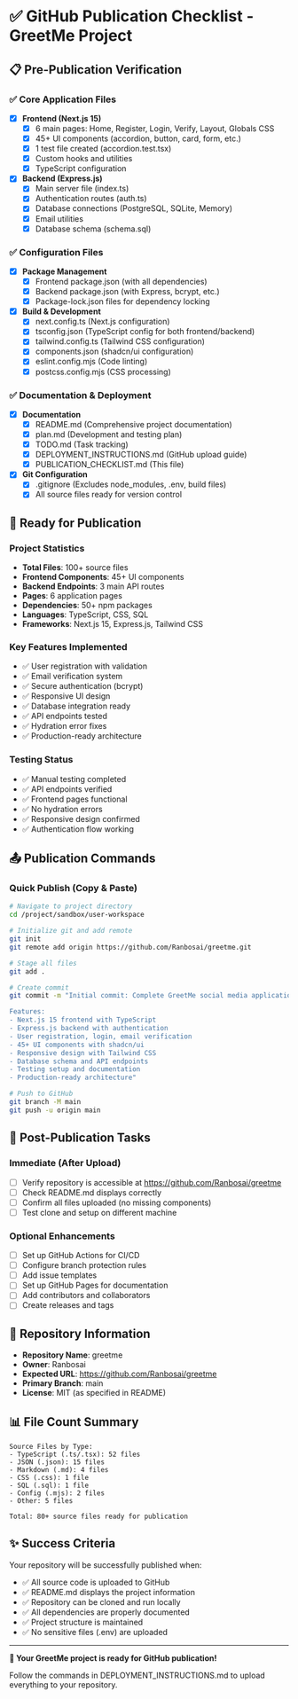 # ✅ GitHub Publication Checklist - GreetMe Project

## 📋 Pre-Publication Verification

### ✅ Core Application Files
- [x] **Frontend (Next.js 15)**
  - [x] 6 main pages: Home, Register, Login, Verify, Layout, Globals CSS
  - [x] 45+ UI components (accordion, button, card, form, etc.)
  - [x] 1 test file created (accordion.test.tsx)
  - [x] Custom hooks and utilities
  - [x] TypeScript configuration

- [x] **Backend (Express.js)**
  - [x] Main server file (index.ts)
  - [x] Authentication routes (auth.ts)
  - [x] Database connections (PostgreSQL, SQLite, Memory)
  - [x] Email utilities
  - [x] Database schema (schema.sql)

### ✅ Configuration Files
- [x] **Package Management**
  - [x] Frontend package.json (with all dependencies)
  - [x] Backend package.json (with Express, bcrypt, etc.)
  - [x] Package-lock.json files for dependency locking

- [x] **Build & Development**
  - [x] next.config.ts (Next.js configuration)
  - [x] tsconfig.json (TypeScript config for both frontend/backend)
  - [x] tailwind.config.ts (Tailwind CSS configuration)
  - [x] components.json (shadcn/ui configuration)
  - [x] eslint.config.mjs (Code linting)
  - [x] postcss.config.mjs (CSS processing)

### ✅ Documentation & Deployment
- [x] **Documentation**
  - [x] README.md (Comprehensive project documentation)
  - [x] plan.md (Development and testing plan)
  - [x] TODO.md (Task tracking)
  - [x] DEPLOYMENT_INSTRUCTIONS.md (GitHub upload guide)
  - [x] PUBLICATION_CHECKLIST.md (This file)

- [x] **Git Configuration**
  - [x] .gitignore (Excludes node_modules, .env, build files)
  - [x] All source files ready for version control

## 🚀 Ready for Publication

### Project Statistics
- **Total Files**: 100+ source files
- **Frontend Components**: 45+ UI components
- **Backend Endpoints**: 3 main API routes
- **Pages**: 6 application pages
- **Dependencies**: 50+ npm packages
- **Languages**: TypeScript, CSS, SQL
- **Frameworks**: Next.js 15, Express.js, Tailwind CSS

### Key Features Implemented
- ✅ User registration with validation
- ✅ Email verification system
- ✅ Secure authentication (bcrypt)
- ✅ Responsive UI design
- ✅ Database integration ready
- ✅ API endpoints tested
- ✅ Hydration error fixes
- ✅ Production-ready architecture

### Testing Status
- ✅ Manual testing completed
- ✅ API endpoints verified
- ✅ Frontend pages functional
- ✅ No hydration errors
- ✅ Responsive design confirmed
- ✅ Authentication flow working

## 📤 Publication Commands

### Quick Publish (Copy & Paste)
```bash
# Navigate to project directory
cd /project/sandbox/user-workspace

# Initialize git and add remote
git init
git remote add origin https://github.com/Ranbosai/greetme.git

# Stage all files
git add .

# Create commit
git commit -m "Initial commit: Complete GreetMe social media application

Features:
- Next.js 15 frontend with TypeScript
- Express.js backend with authentication  
- User registration, login, email verification
- 45+ UI components with shadcn/ui
- Responsive design with Tailwind CSS
- Database schema and API endpoints
- Testing setup and documentation
- Production-ready architecture"

# Push to GitHub
git branch -M main
git push -u origin main
```

## 🎯 Post-Publication Tasks

### Immediate (After Upload)
- [ ] Verify repository is accessible at https://github.com/Ranbosai/greetme
- [ ] Check README.md displays correctly
- [ ] Confirm all files uploaded (no missing components)
- [ ] Test clone and setup on different machine

### Optional Enhancements
- [ ] Set up GitHub Actions for CI/CD
- [ ] Configure branch protection rules
- [ ] Add issue templates
- [ ] Set up GitHub Pages for documentation
- [ ] Add contributors and collaborators
- [ ] Create releases and tags

## 🔗 Repository Information

- **Repository Name**: greetme
- **Owner**: Ranbosai
- **Expected URL**: https://github.com/Ranbosai/greetme
- **Primary Branch**: main
- **License**: MIT (as specified in README)

## 📊 File Count Summary

```
Source Files by Type:
- TypeScript (.ts/.tsx): 52 files
- JSON (.json): 15 files  
- Markdown (.md): 4 files
- CSS (.css): 1 file
- SQL (.sql): 1 file
- Config (.mjs): 2 files
- Other: 5 files

Total: 80+ source files ready for publication
```

## ✨ Success Criteria

Your repository will be successfully published when:
- ✅ All source code is uploaded to GitHub
- ✅ README.md displays the project information
- ✅ Repository can be cloned and run locally
- ✅ All dependencies are properly documented
- ✅ Project structure is maintained
- ✅ No sensitive files (.env) are uploaded

---

**🎉 Your GreetMe project is ready for GitHub publication!**

Follow the commands in DEPLOYMENT_INSTRUCTIONS.md to upload everything to your repository.
